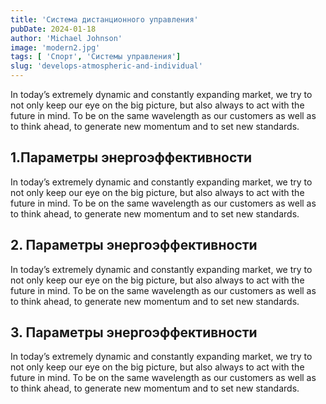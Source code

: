 ```yaml
---
title: 'Система дистанционного управления'
pubDate: 2024-01-18
author: 'Michael Johnson'
image: 'modern2.jpg'
tags: [ 'Спорт', 'Системы управления']
slug: 'develops-atmospheric-and-individual'
---
```


In today’s extremely dynamic and constantly expanding market, we try to not only keep our eye on the big picture, but also always to act with the future in mind. To be on the same wavelength as our customers as well as to think ahead, to generate new momentum and to set new standards.

## **1.Параметры энергоэффективности**

In today’s extremely dynamic and constantly expanding market, we try to not only keep our eye on the big picture, but also always to act with the future in mind. To be on the same wavelength as our customers as well as to think ahead, to generate new momentum and to set new standards.

## **2. Параметры энергоэффективности**

In today’s extremely dynamic and constantly expanding market, we try to not only keep our eye on the big picture, but also always to act with the future in mind. To be on the same wavelength as our customers as well as to think ahead, to generate new momentum and to set new standards.

## **3. Параметры энергоэффективности**

In today’s extremely dynamic and constantly expanding market, we try to not only keep our eye on the big picture, but also always to act with the future in mind. To be on the same wavelength as our customers as well as to think ahead, to generate new momentum and to set new standards.


